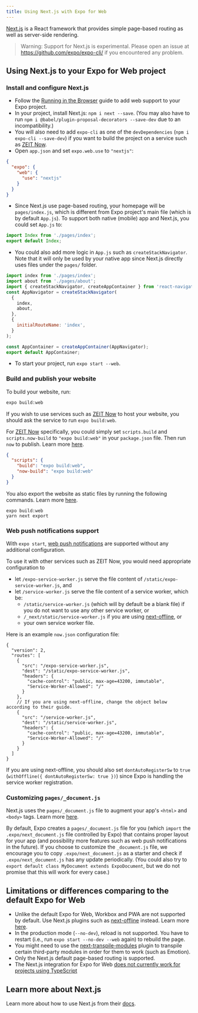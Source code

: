 ```yaml
---
title: Using Next.js with Expo for Web
---
```


[Next.js](https://nextjs.org/) is a React framework that provides simple page-based routing as well as server-side rendering.

> Warning: Support for Next.js is experimental. Please open an issue at https://github.com/expo/expo-cli/ if you encountered any problem.

## Using Next.js to your Expo for Web project

### Install and configure Next.js

- Follow the [Running in the Browser](../../guides/running-in-the-browser) guide to add web support to your Expo project.
- In your project, install Next.js: `npm i next --save`. (You may also have to run `npm i @babel/plugin-proposal-decorators --save-dev` due to an incompatibility.)
- You will also need to add `expo-cli` as one of the `devDependencies` (`npm i expo-cli --save-dev`) if you want to build the project on a service such as [ZEIT Now](https://zeit.co/now).
- Open `app.json` and set `expo.web.use` to `"nextjs"`:

```json
{
  "expo": {
    "web": {
      "use": "nextjs"
    }
  }
}
```

- Since Next.js use page-based routing, your homepage will be `pages/index.js`, which is different from Expo project's main file (which is by default `App.js`). To support both native (mobile) app and Next.js, you could set `App.js` to:

```javascript
import Index from './pages/index';
export default Index;
```

- You could also add more logic in `App.js` such as `createStackNavigator`. Note that it will only be used by your native app since Next.js directly uses files under the `pages/` folder.

```javascript
import index from './pages/index';
import about from './pages/about';
import { createStackNavigator, createAppContainer } from 'react-navigation';
const AppNavigator = createStackNavigator(
  {
    index,
    about,
  },
  {
    initialRouteName: 'index',
  }
);

const AppContainer = createAppContainer(AppNavigator);
export default AppContainer;
```

- To start your project, run `expo start --web`.

### Build and publish your website

To build your website, run:

```bash
expo build:web
```

If you wish to use services such as [ZEIT Now](https://zeit.co/now) to host your website, you should ask the service to run `expo build:web`.

For [ZEIT Now](https://zeit.co/now) specifically, you could simply set `scripts.build` and `scripts.now-build` to `"expo build:web"` in your `package.json` file. Then run `now` to publish. Learn more [here](https://zeit.co/guides/upgrade-to-zero-configuration#frameworks-with-zero-configuration).

```json
{
  "scripts": {
    "build": "expo build:web",
    "now-build": "expo build:web"
  }
}
```

You also export the website as static files by running the following commands. Learn more [here](https://nextjs.org/features/static-exporting).

```
expo build:web
yarn next export
```

### Web push notifications support

With `expo start`, [web push notifications](../../guides/push-notifications) are supported without any additional configuration.

To use it with other services such as ZEIT Now, you would need appropriate configuration to
- let `/expo-service-worker.js` serve the file content of `/static/expo-service-worker.js`, and
- let `/service-worker.js` serve the file content of a service worker, which be:
  - `/static/service-worker.js` (which will by default be a blank file) if you do not want to use any other service worker, or
  - `/_next/static/service-worker.js` if you are using [next-offline](https://github.com/hanford/next-offline), or
  - your own service worker file.

Here is an example `now.json` configuration file:

```jsonc
{
  "version": 2,
  "routes": [
    {
      "src": "/expo-service-worker.js",
      "dest": "/static/expo-service-worker.js",
      "headers": {
        "cache-control": "public, max-age=43200, immutable",
        "Service-Worker-Allowed": "/"
      }
    },
    // If you are using next-offline, change the object below according to their guide.
    {
      "src": "/service-worker.js",
      "dest": "/static/service-worker.js",
      "headers": {
        "cache-control": "public, max-age=43200, immutable",
        "Service-Worker-Allowed": "/"
      }
    }
  ]
}
```

If you are using next-offline, you should also set `dontAutoRegisterSw` to `true` (`withOffline({ dontAutoRegisterSw: true })`) since Expo is handling the service worker registration.

### Customizing `pages/_document.js`

Next.js uses the `pages/_document.js` file to augment your app's `<html>` and `<body>` tags. Learn more [here](https://nextjs.org/docs#custom-document).

By default, Expo creates a `pages/_document.js` file for you (which `import` the `.expo/next_document.js` file controlled by Expo) that contains proper layout for your app (and possibility more features such as web push notifications in the future). If you choose to customize the `_document.js` file, we encourage you to copy `.expo/next_document.js` as a starter and check if `.expo/next_document.js` has any update periodically. (You could also try to `export default class MyDocument extends ExpoDocument`, but we do not promise that this will work for every case.)

## Limitations or differences comparing to the default Expo for Web

- Unlike the default Expo for Web, Workbox and PWA are not supported by default. Use Next.js plugins such as [next-offline](https://github.com/hanford/next-offline) instead. Learn more [here](https://nextjs.org/features/progressive-web-apps).
- In the production mode (`--no-dev`), reload is not supported. You have to restart (i.e., run `expo start --no-dev --web` again) to rebuild the page.
- You might need to use the [next-transpile-modules](https://github.com/martpie/next-transpile-modules) plugin to transpile certain third-party modules in order for them to work (such as Emotion).
- Only the Next.js default page-based routing is supported.
- The Next.js integration for Expo for Web [does not currently work for projects using TypeScript](https://github.com/expo/expo-cli/issues/1068)

## Learn more about Next.js

Learn more about how to use Next.js from their [docs](https://nextjs.org/docs).
